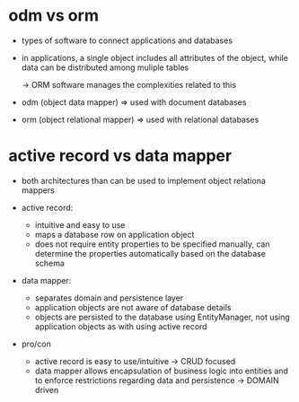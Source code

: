 # odm vs orm 

- types of software to connect applications and databases

- in applications, a single object includes all attributes of the object,
  while data can be distributed among muliple tables 
  
  -> ORM software manages the complexities related to this 

- odm (object data mapper)        => used with document databases
- orm (object relational mapper)  => used with relational databases

# active record vs data mapper 

- both architectures than can be used to implement object relationa mappers

- active record: 
  - intuitive and easy to use
  - maps a database row on application object
  - does not require entity properties to be specified manually,
    can determine the properties automatically based on the database schema

- data mapper: 
  - separates domain and persistence layer
  - application objects are not aware of database details
  - objects are persisted to the database using EntityManager, not using
    application objects as with using active record

- pro/con 
  - active record is easy to use/intuitive -> CRUD focused 
  - data mapper allows encapsulation of business logic into entities and 
    to enforce restrictions regarding data and persistence  -> DOMAIN driven
